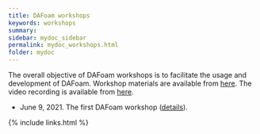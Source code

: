 ```yaml
---
title: DAFoam workshops
keywords: workshops
summary: 
sidebar: mydoc_sidebar
permalink: mydoc_workshops.html
folder: mydoc
---
```


The overall objective of DAFoam workshops is to facilitate the usage and development of DAFoam. Workshop materials are available from [here](https://github.com/DAFoam/workshops). The video recording is available from [here](https://www.youtube.com/channel/UCr9SKeQBuntzYf-3ubtfzmQ).

- June 9, 2021. The first DAFoam workshop ([details](https://dafoam.github.io/dafoam_workshop_2021.html)).

{% include links.html %}
